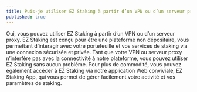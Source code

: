 ```yaml
---
title: Puis-je utiliser EZ Staking à partir d’un VPN ou d’un serveur proxy ?
published: true
---
```


Oui, vous pouvez utiliser EZ Staking à partir d’un VPN ou d’un serveur proxy. EZ Staking est conçu pour être une plateforme non dépositaire, vous permettant d’interagir avec votre portefeuille et vos services de staking via une connexion sécurisée et privée. Tant que votre VPN ou serveur proxy n’interfère pas avec la connectivité à notre plateforme, vous pouvez utiliser EZ Staking sans aucun problème. Pour plus de commodité, vous pouvez également accéder à EZ Staking via notre application Web conviviale, EZ Staking App, qui vous permet de gérer facilement votre activité et vos paramètres de staking.
